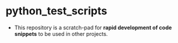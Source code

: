 # python_test_scripts

- This repository is a scratch-pad for **rapid development of code snippets** to be used in other projects.

